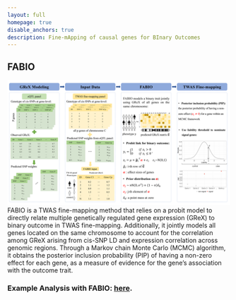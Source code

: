 ```yaml
---
layout: full
homepage: true
disable_anchors: true
description: Fine-mApping of causal genes for BInary Outcomes
---
```

## FABIO
![FABIO\_pipeline](FABIO_scheme.png)
FABIO is a TWAS fine-mapping method that relies on a probit model to directly relate multiple genetically regulated gene expression (GReX) to binary outcome in TWAS fine-mapping. Additionally, it jointly models all genes located on the same chromosome to account for the correlation among GReX arising from cis-SNP LD and expression correlation across genomic regions. Through a Markov chain Monte Carlo (MCMC) algorithm, it obtains the posterior inclusion probability (PIP) of having a non-zero effect for each gene, as a measure of evidence for the gene’s association with the outcome trait.

### Example Analysis with FABIO: [here](https://superggbond.github.io/FABIO/documentation/04_FABIO_Example.html).
